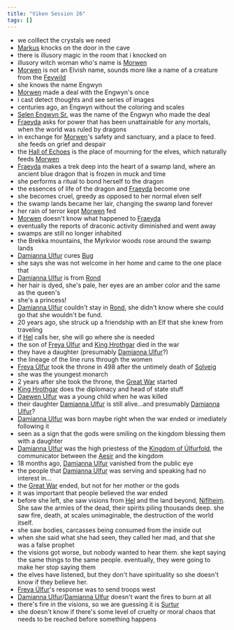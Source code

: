 ```yaml
---
title: "Viken Session 26"
tags: []
---
```


- we colllect the crystals we need 
- [Markus](posts/PCs/Markus.md) knocks on the door in the cave
- there is illusory magic in the room that i knocked on
- illusory witch woman who's name is [Morwen](posts/NPCs/Morwen.md)
- [Morwen](posts/NPCs/Morwen.md) is not an Elvish name, sounds more like a name of a creature from the [Feywild](posts/Places/Feywild.md)
- she knows the name Engwyn
- [Morwen](posts/NPCs/Morwen.md) made a deal with the Engwyn's once
- i cast detect thoughts and see series of images
- centuries ago, an Engwyn without the coloring and scales
- [Selen Engwyn Sr.](posts/NPCs/Selen%20Engwyn%20Sr..md) was the name of the Engwyn who made the deal
- [Fraeyda](posts/PCs/Fraeyda.md) asks for power that has been unattainable for any mortals, when the world was ruled by dragons
- in exchange for [Morwen](posts/NPCs/Morwen.md)'s safety and sanctuary, and a place to feed. she feeds on grief and despair
- the [Hall of Echoes](posts/Places/Hall%20of%20Echoes.md) is the place of mourning for the elves, which naturally feeds [Morwen](posts/NPCs/Morwen.md)
- [Fraeyda](posts/PCs/Fraeyda.md) makes a trek deep into the heart of a swamp land, where an ancient blue dragon that is frozen in muck and time 
- she performs a ritual to bond herself to the dragon
- the essences of life of the dragon and [Fraeyda](posts/PCs/Fraeyda.md) become one
- she becomes cruel, greedy as opposed to her normal elven self
- the swamp lands became her lair, changing the swamp land forever
- her rain of terror kept [Morwen](posts/NPCs/Morwen.md) fed
- [Morwen](posts/NPCs/Morwen.md) doesn't know what happened to [Fraeyda](posts/PCs/Fraeyda.md)
- eventually the reports of draconic activity diminished and went away
- swamps are still no longer inhabited
- the Brekka mountains, the Myrkvior woods rose around the swamp lands
- [Damianna Ulfur](posts/NPCs/Damianna%20Ulfur.md) cures [Bug](posts/PCs/Bug.md)
- she says she was not welcome in her home and came to the one place that 
- [Damianna Ulfur](posts/NPCs/Damianna%20Ulfur.md) is from [Rond](posts/Places/Rond.md)
- her hair is dyed, she's pale, her eyes are an amber color and the same as the queen's
- she's a princess!
- [Damianna Ulfur](posts/NPCs/Damianna%20Ulfur.md) couldn't stay in [Rond](posts/Places/Rond.md), she didn't know where she could go that she wouldn't be fund. 
- 20 years ago, she struck up a friendship with an Elf that she knew from traveling
- if [Hel](posts/Gods/Hel.md) calls her, she will go where she is needed
- the son of [Freya Úlfur](posts/NPCs/Freya%20%C3%9Alfur.md) and [King Hrothgar](posts/NPCs/King%20Hrothgar.md) died in the war
- they have a daughter (presumably [Damianna Ulfur](posts/NPCs/Damianna%20Ulfur.md)?)
- the lineage of the line runs through the women
- [Freya Úlfur](posts/NPCs/Freya%20%C3%9Alfur.md) took the throne in 498 after the untimely death of [Solveig](posts/NPCs/Solveig.md)
- she was the youngest monarch
- 2 years after she took the throne, the [Great War](posts/Events/Great%20War.md) started
- [King Hrothgar](posts/NPCs/King%20Hrothgar.md) does the diplomacy and head of state stuff
- [Daewen Ulfur](posts/NPCs/Daewen%20Ulfur.md) was a young child when he was killed 
- their daughter [Damianna Ulfur](posts/NPCs/Damianna%20Ulfur.md) is still alive...and presumably [Damianna Ulfur](posts/NPCs/Damianna%20Ulfur.md)? 
- [Damianna Ulfur](posts/NPCs/Damianna%20Ulfur.md) was born maybe right when the war ended or imediately following it
- seen as a sign that the gods were smiling on the kingdom blessing them with a daughter
- [Damianna Ulfur](posts/NPCs/Damianna%20Ulfur.md) was the high priestess of the [Kingdom of Úlfurfold](posts/Places/Kingdom%20of%20%C3%9Alfurfold.md), the communicator between the [Aesir](posts/Organizations/Aesir.md) and the kingdom
- 18 months ago, [Damianna Ulfur](posts/NPCs/Damianna%20Ulfur.md) vanished from the public eye
-   the people that [Damianna Ulfur](posts/NPCs/Damianna%20Ulfur.md) was serving and speaking had no interest in...
- the [Great War](posts/Events/Great%20War.md) ended, but not for her mother or the gods
- it was important that people believed the war ended 
- before she left, she saw visions from [Hel](posts/Gods/Hel.md) and the land beyond, [Niflheim](posts/Places/Niflheim.md). She saw the armies of the dead, their spirits piling thousands deep. she saw fire, death, at scales unimaginable, the destruction of the world itself. 
- she saw bodies, carcasses being consumed from the inside out
- when she said what she had seen, they called her mad, and that she was a false prophet
- the visions got worse, but nobody wanted to hear them. she kept saying the same things to the same people. eventually, they were going to make her stop saying them
- the elves have listened, but they don't have spirituality so she doesn't know if they believe her.
- [Freya Úlfur](posts/NPCs/Freya%20%C3%9Alfur.md)'s response was to send troops west
- [Damianna Ulfur](posts/NPCs/Damianna%20Ulfur.md)/[Damianna Ulfur](posts/NPCs/Damianna%20Ulfur.md) doesn't want the fires to burn at all
- there's fire in the visions, so we are guessing it is [Surtur](posts/Gods/Surtur.md)
- she doesn't know if there's some level of cruelty or moral chaos that needs to be reached before something happens
